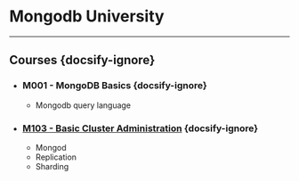 # Mongodb University
---

## Courses {docsify-ignore}

- ### M001 - MongoDB Basics {docsify-ignore}
    - Mongodb query language

- ### [M103 - Basic Cluster Administration](/mongodb/university/m103.md) {docsify-ignore}
    - Mongod
    - Replication
    - Sharding
